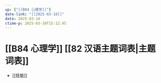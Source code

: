 ```yaml
---
up: ["[[B84 心理学]]"]
date-link: "[[2025-03-10]]"
date: 2025-03-10
ctime-p: 2025-03-10T15:12:45
---
```


# [[B84 心理学]] [[82 汉语主题词表|主题词表]]

- [[技能]]

